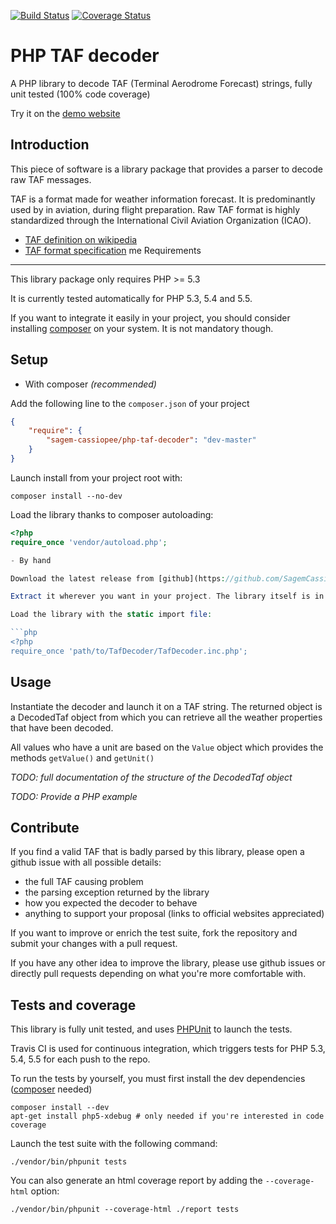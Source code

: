[![Build Status](https://travis-ci.org/SagemCassiopee/php-taf-decoder.svg?branch=master)](https://travis-ci.org/SagemCassiopee/php-taf-decoder)
[![Coverage Status](https://coveralls.io/repos/github/SagemCassiopee/php-taf-decoder/badge.svg?branch=master)](https://coveralls.io/github/SagemCassiopee/php-taf-decoder?branch=master)

PHP TAF decoder
=================

A PHP library to decode TAF (Terminal Aerodrome Forecast) strings, fully unit tested (100% code coverage) 

Try it on the [demo website](https://php-taf-decoder.cassiopee.aero)

Introduction
------------

This piece of software is a library package that provides a parser to decode raw TAF messages.

TAF is a format made for weather information forecast. It is predominantly used by in aviation, during flight preparation.
Raw TAF format is highly standardized through the International Civil Aviation Organization (ICAO).

*    [TAF definition on wikipedia](https://en.wikipedia.org/wiki/Terminal_aerodrome_forecast)
*    [TAF format specification](http://www.wmo.int/pages/prog/www/WMOCodes/WMO306_vI1/VolumeI.1.html)
me
Requirements
------------

This library package only requires PHP >= 5.3 

It is currently tested automatically for PHP 5.3, 5.4 and 5.5.

If you want to integrate it easily in your project, you should consider installing [composer](http://getcomposer.org) on your system.
It is not mandatory though.

Setup
-----

- With composer *(recommended)*

Add the following line to the `composer.json` of your project

```json
{
    "require": {
        "sagem-cassiopee/php-taf-decoder": "dev-master"
    }
}
```

Launch install from your project root with:

```shell
composer install --no-dev
```

Load the library thanks to composer autoloading:

```php
<?php
require_once 'vendor/autoload.php';

- By hand

Download the latest release from [github](https://github.com/SagemCassiopee/php-taf-decoder/releases)

Extract it wherever you want in your project. The library itself is in the src/ directory, the other directories are not mandatory for the library to work.

Load the library with the static import file:

```php
<?php
require_once 'path/to/TafDecoder/TafDecoder.inc.php';
```

Usage
-----

Instantiate the decoder and launch it on a TAF string.
The returned object is a DecodedTaf object from which you can retrieve all the weather properties that have been decoded.

All values who have a unit are based on the `Value` object which provides the methods `getValue()` and `getUnit()`

*TODO: full documentation of the structure of the DecodedTaf object*

*TODO: Provide a PHP example*

Contribute
----------

If you find a valid TAF that is badly parsed by this library, please open a github issue with all possible details:

- the full TAF causing problem
- the parsing exception returned by the library
- how you expected the decoder to behave
- anything to support your proposal (links to official websites appreciated)

If you want to improve or enrich the test suite, fork the repository and submit your changes with a pull request.

If you have any other idea to improve the library, please use github issues or directly pull requests depending on what you're more comfortable with.

Tests and coverage
------------------

This library is fully unit tested, and uses [PHPUnit](https://phpunit.de/getting-started.html) to launch the tests.

Travis CI is used for continuous integration, which triggers tests for PHP 5.3, 5.4, 5.5 for each push to the repo.

To run the tests by yourself, you must first install the dev dependencies ([composer](http://getcomposer.org) needed)

```shell
composer install --dev
apt-get install php5-xdebug # only needed if you're interested in code coverage
```

Launch the test suite with the following command:
    
```shell
./vendor/bin/phpunit tests
```

You can also generate an html coverage report by adding the `--coverage-html` option:

```shell
./vendor/bin/phpunit --coverage-html ./report tests
```
